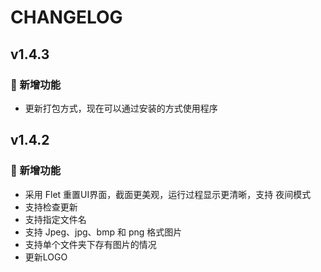 

# CHANGELOG

<!-- ### 🎉 新增功能
- 添加了对新文件格式的支持。
- 增加了自动保存功能，防止数据丢失。

### 🚀 改进
- 优化了代码结构，提升了运行效率。
- 改进了用户界面，使其更加直观易用。

### 修复
- 修复了在特定情况下程序崩溃的问题。
- 修正了若干已知的bug。

### 其他
- 新增 CHANGELOG.md 文件，用于记录版本更新日志。
 -->

## v1.4.3

### 🎉 新增功能

- 更新打包方式，现在可以通过安装的方式使用程序

## v1.4.2

### 🎉 新增功能

- 采用 Flet 重置UI界面，截面更美观，运行过程显示更清晰，支持 夜间模式
- 支持检查更新
- 支持指定文件名
- 支持 Jpeg、jpg、bmp 和 png 格式图片
- 支持单个文件夹下存有图片的情况
- 更新LOGO
